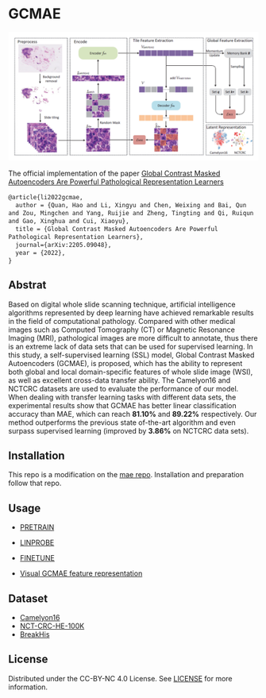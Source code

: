 # GCMAE

<p align="center">
  <img src="./GCMAE.png" width="800">
</p>

The official implementation of the paper [Global Contrast Masked Autoencoders Are Powerful Pathological Representation Learners](https://arxiv.org/abs/2205.09048)

```
@article{li2022gcmae,
  author = {Quan, Hao and Li, Xingyu and Chen, Weixing and Bai, Qun and Zou, Mingchen and Yang, Ruijie and Zheng, Tingting and Qi, Ruiqun and Gao, Xinghua and Cui, Xiaoyu},
  title = {Global Contrast Masked Autoencoders Are Powerful Pathological Representation Learners},
  journal={arXiv:2205.09048},
  year = {2022},
}
```
## Abstrat
Based on digital whole slide scanning technique, artificial intelligence algorithms represented by deep learning have achieved remarkable results in the field of computational pathology. Compared with other medical images such as Computed Tomography (CT) or Magnetic Resonance Imaging (MRI), pathological images are more difficult to annotate, thus there is an extreme lack of data sets that can be used for supervised learning. In this study, a self-supervised learning (SSL) model, Global Contrast Masked Autoencoders (GCMAE), is proposed, which has the ability to represent both global and local domain-specific features of whole slide image (WSI), as well as excellent cross-data transfer ability. The Camelyon16 and NCTCRC datasets are used to evaluate the performance of our model. When dealing with transfer learning tasks with different data sets, the experimental results show that GCMAE has better linear classification accuracy than MAE, which can reach **81.10%** and **89.22%** respectively. Our method outperforms the previous state of-the-art algorithm and even surpass supervised learning (improved by **3.86%** on NCTCRC data sets).

## Installation
This repo is a modification on the [mae repo](https://github.com/facebookresearch/mae). Installation and preparation follow that repo.

## Usage

* [PRETRAIN](PRETRAIN.md)

* [LINPROBE](LINPROBE.md)

* [FINETUNE](FINETUNE.md)

* [ Visual GCMAE feature representation](VISUAL.md)

## Dataset
  * [Camelyon16](https://pan.baidu.com/s/1N0fqJR9u8yq-y6ZY0mSoUw?pwd=noms)
  * [NCT-CRC-HE-100K](https://zenodo.org/record/1214456)
  * [BreakHis](https://web.inf.ufpr.br/vri/databases/breast-cancer-histopathological-database-breakhis/)

## License
Distributed under the CC-BY-NC 4.0 License. See [LICENSE](LICENSE) for more information.